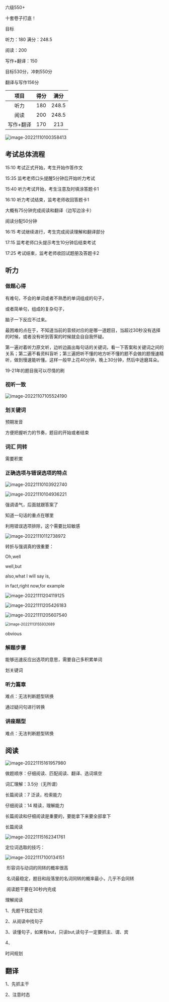 六级550+

十套卷子打底！

目标



听力：180   满分：248.5

阅读：200			

写作+翻译：150

目标530分，冲刺550分

翻译与写作156分

|   项目    | 得分 | 满分  |
| :-------: | :--: | :---: |
|   听力    | 180  | 248.5 |
|   阅读    | 200  | 248.5 |
| 写作+翻译 | 170  |  213  |

![image-20221110100358413](C:\Users\86178\AppData\Roaming\Typora\typora-user-images\image-20221110100358413.png)



## 考试总体流程

15:10 考试正式开始，考生开始作答作文

15:35 监考老师口头提醒5分钟后开始听力考试

15:40 听力考试开始，考生注意及时填涂答题卡1

16:10 听力考试结束，监考老师收回答题卡1

大概有75分钟完成阅读和翻译（边写边涂卡）

阅读分配50分钟

16:15 考试继续进行，考生完成阅读理解和翻译部分

17:15 监考老师口头提示考生10分钟后结束考试

17:25 考试结束，监考老师收回试题册及答题卡2



## 听力

### 做题心得

有难句，不会的单词或者不熟悉的单词组成的句子，

或者简单句，组成的复杂句子，

脑子一下反应不过来。

最困难的点在于，不知道当前的音频对应的是哪一道题目，当超过30秒没有选择的时候，或者没有听到答案的时候就会自自我怀疑。





第一遍对着听力原文听，边听边画出每句话的关键词，看一下答案和关键词之间的关系；第二遍不看资料盲听；第三遍把听不懂的地方听不懂的题不会做的题慢速精听，做到慢速能听懂。这样一般早上花40分钟，晚上30分钟，然后中途磨耳朵。 





19-21年的题目我可以尽情的刷

### 视听一致

![image-20221107105524190](C:\Users\86178\AppData\Roaming\Typora\typora-user-images\image-20221107105524190.png)







### 划关键词

预期发音

方便把握听力的节奏，题目的开始或者结束



### 词汇   同转

需要积累



### 正确选项与错误选项的特点

![image-20221110103922740](C:\Users\86178\AppData\Roaming\Typora\typora-user-images\image-20221110103922740.png)



![image-20221110104936221](C:\Users\86178\AppData\Roaming\Typora\typora-user-images\image-20221110104936221.png)



强调语气，后面就跟答案了

知道一句话的重点在哪里

利用错误选项排除，这个需要比较敏感

![image-20221110112738972](C:\Users\86178\AppData\Roaming\Typora\typora-user-images\image-20221110112738972.png)



转折与强调真的很重要：

Oh,well

well,but

also,what I will say is,

in fact,right now,for example

![image-20221111204119125](C:\Users\86178\AppData\Roaming\Typora\typora-user-images\image-20221111204119125.png)

![image-20221111205426183](C:\Users\86178\AppData\Roaming\Typora\typora-user-images\image-20221111205426183.png)

![image-20221111205607540](C:\Users\86178\AppData\Roaming\Typora\typora-user-images\image-20221111205607540.png)



<img src="C:\Users\86178\AppData\Roaming\Typora\typora-user-images\image-20221113155932689.png" alt="image-20221113155932689" style="zoom:80%;" />

obvious



### 解题步骤

能够迅速反应出选项的意思，需要自己多积累单词

划关键词



### 听力篇章

难点：无法判断题型转换

通过疑问句进行转换







### 讲座题型

难点：无法判断题型转换





## 阅读





![image-20221115161957980](C:\Users\86178\AppData\Roaming\Typora\typora-user-images\image-20221115161957980.png)



做题顺序：仔细阅读、匹配阅读、翻译、选词填空





词汇理解：3.5分（无所谓）

长篇阅读：7	 泛读，检索能力

仔细阅读：14  精读，理解能力

长篇阅读和仔细阅读是重要的，要能拿下来要全部拿下



长篇阅读

![image-20221115162341761](C:\Users\86178\AppData\Roaming\Typora\typora-user-images\image-20221115162341761.png)



定位词选取的技巧：



![image-20221117100134151](C:\Users\86178\AppData\Roaming\Typora\typora-user-images\image-20221117100134151.png)

​	形容词与动词的同转的概率很高

​	名词最稳定，题目和段落里的名词同转的概率最小，几乎不会同转

​	阅读题干要在30秒内完成



理解阅读

1、先题干找定位词

2、从阅读中找句子

3、读懂句子，如果有but，只读but,读句子一定要抓主、谓、宾

4、



时间规划





## 翻译

1、先抓主干

2、注意时态





​	